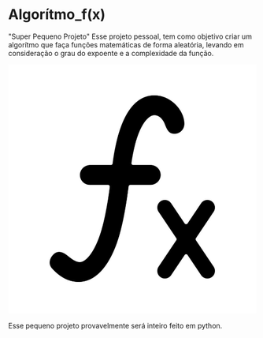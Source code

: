 # Algorítmo_f(x)
"Super Pequeno Projeto"
Esse projeto pessoal, tem como objetivo criar um algorítmo que faça funções matemáticas de forma aleatória, levando em consideração o grau do expoente e a complexidade da função.

<img title="Função" alt="Função" src="/src/funcao.jpg">

Esse pequeno projeto provavelmente será inteiro feito em python.
